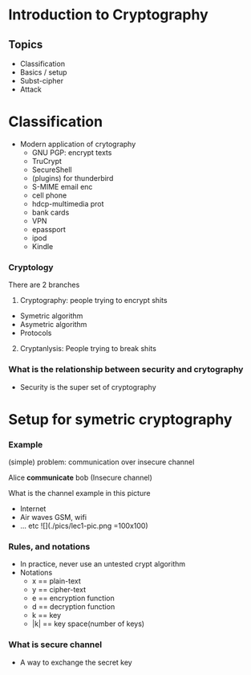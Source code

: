 # Introduction to Cryptography

## Topics
- Classification 
- Basics / setup
- Subst-cipher
- Attack

# Classification
- Modern application of crytography
  - GNU PGP: encrypt texts
  - TruCrypt
  - SecureShell
  - (plugins) for thunderbird
  - S-MIME email enc
  - cell phone
  - hdcp-multimedia prot
  - bank cards
  - VPN
  - epassport
  - ipod
  - Kindle

### Cryptology
There are 2 branches
1. Cryptography: people trying to encrypt shits
  - Symetric algorithm
  - Asymetric algorithm
  - Protocols
2. Cryptanlysis: People trying to break shits

### What is the relationship between security and crytography
- Security is the super set of cryptography

# Setup for symetric cryptography

### Example
(simple) problem: communication over insecure channel

Alice              **communicate**                  bob
                  (Insecure channel)

What is the channel example in this picture
- Internet
- Air waves GSM, wifi
- ... etc
![](./pics/lec1-pic.png =100x100)

### Rules, and notations
- In practice, never use an untested crypt algorithm
- Notations
  -  x   == plain-text
  -  y   == cipher-text
  -  e   == encryption function
  -  d   == decryption function
  -  k   == key
  - |k| == key space(number of keys)

### What is secure channel
- A way to exchange the secret key

